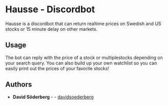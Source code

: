 # Hausse - Discordbot

Hausse is a discordbot that can return realtime prices on Swedish and US stocks or 15 minute delay on other markets. 

## Usage

The bot can reply with the price of a stock or multiplestocks depending on your search query. You can also build up your own watchlist so you can easily print out the prices of your favorite stocks!

## Authors

* **David Söderberg** -  - [davidsoederberg](https://github.com/davidsoederberg)
